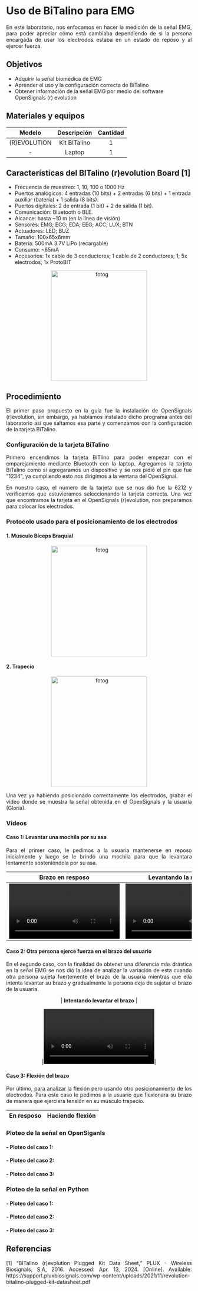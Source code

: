 # Uso de BiTalino para EMG
<p align="justify">
En este laboratorio, nos enfocamos en hacer la medición de la señal EMG, para poder apreciar cómo está cambiaba dependiendo de si la persona encargada de usar los electrodos estaba en un estado de reposo y al ejercer fuerza.
</p>

## Objetivos 
- Adquirir la señal biomédica de EMG
- Aprender el uso y la configuración correcta de BiTalino
- Obtener información de la señal EMG por medio del software OpenSignals (r) evolution

## Materiales y equipos
|     Modelo       |                  Descripción                  |   Cantidad    |
|  :-------------: |:--------------------------------------------: |:-------------:|
| (R)EVOLUTION     | Kit BITalino                                  | 1             |
| -                | Laptop                                        | 1             |

## Características del BITalino (r)evolution Board [1]

- Frecuencia de muestreo: 1, 10, 100 o 1000 Hz
- Puertos analógicos: 4 entradas (10 bits) + 2 entradas (6 bits) + 1 entrada auxiliar (batería) + 1 
salida (8 bits).
- Puertos digitales: 2 de entrada (1 bit) + 2 de salida (1 bit).
- Comunicación: Bluetooth o BLE.
- Alcance: hasta ~10 m (en la línea de visión)
- Sensores: EMG; ECG; EDA; EEG; ACC; LUX; BTN
- Actuadores: LED; BUZ
- Tamaño: 100x65x6mm
- Batería: 500mA 3.7V LiPo (recargable)
- Consumo: ~65mA
- Accesorios: 1x cable de 3 conductores; 1 cable de 2 conductores; 1; 5x electrodos; 1x ProtoBIT

<p align="center">
  <img src="https://github.com/GloriaAtencio/ISBIO_2024_G1/blob/a9480e716a660fac3e3fca97ed7cc8dd9281a7e9/ISB/Laboratorios/Im%C3%A1genes/biTalino.jpg" alt="fotog" width="260" height="300"/>
</p>

## Procedimiento 

<p align="justify">
El primer paso propuesto en la guía fue la instalación de OpenSignals (r)evolution, sin embargo, ya habíamos instalado dicho programa antes del laboratorio así que saltamos esa parte y comenzamos con la configuración de la tarjeta BiTalino.
</p>

### Configuración de la tarjeta BiTalino
<p align="justify">
Primero encendimos la tarjeta BiTlino para poder empezar con el emparejamiento mediante Bluetooth con la laptop. Agregamos la tarjeta BiTalino como si agregaramos un dispositivo y se nos pidió el pin que fue "1234", ya cumpliendo esto nos dirigimos a la ventana del OpenSignal.
</p>

<p align="justify">
En nuestro caso, el número de la tarjeta que se nos dió fue la 6212 y verificamos que estuvieramos seleccionando la tarjeta correcta. Una vez que encontramos la tarjeta en el OpenSignals (r)evolution, nos preparamos para colocar los electrodos.
</p>

### Protocolo usado para el posicionamiento de los electrodos

#### 1. Músculo Bíceps Braquial 
<p align="center">
  <img src="https://github.com/GloriaAtencio/ISBIO_2024_G1/blob/83269375c9ffdddea6ee67ab81db8cae32d6f2aa/ISB/Laboratorios/Im%C3%A1genes/emg_brazo.jpeg" alt="fotog" width="260" height="300"/>
</p>

#### 2. Trapecio

<p align="center">
  <img src="https://github.com/GloriaAtencio/ISBIO_2024_G1/blob/83269375c9ffdddea6ee67ab81db8cae32d6f2aa/ISB/Laboratorios/Im%C3%A1genes/emg_cuello.jpeg" alt="fotog" width="260" height="300"/>
</p>

<p align="justify">
Una vez ya habiendo posicionado correctamente los electrodos, grabar el video donde se muestra la señal obtenida en el OpenSignals y la usuaria (Gloria).
</p>

### Vídeos
<p align="center">
  
#### Caso 1: Levantar una mochila por su asa

</p>
<p align="justify">
  Para el primer caso, le pedimos a la usuaria mantenerse en reposo inicialmente y luego se le brindó una mochila para que la levantara lentamente sosteniéndola por su asa.
</p>

<div align="center">

|  **Brazo en resposo**  | **Levantando la mochila** |
|:------------:|:---------------:|
|<video src="https://github.com/GloriaAtencio/ISBIO_2024_G1/assets/164522281/35bd9149-030b-4764-b157-6b04f4f56336"></video>|<video src="https://github.com/GloriaAtencio/ISBIO_2024_G1/assets/164522281/c74e303f-b0b4-418b-96a5-4f876795e315"></video>|
</div>

#### Caso 2: Otra persona ejerce fuerza en el brazo del usuario
<p align="justify">
  En el segundo caso, con la finalidad de obtener una diferencia más drástica en la señal EMG se nos dió la idea de analizar la variación de esta cuando otra persona sujeta fuertemente el brazo de la usuaria mientras que ella intenta levantar su brazo y gradualmente la persona deja de sujetar el brazo de la usuaria.
</p>
<div align="center">
  
| **Intentando levantar el brazo** |

|<video src="https://github.com/GloriaAtencio/ISBIO_2024_G1/assets/164522281/dedbc03c-43d4-4c03-8eca-4659b7717087"></video>|

</div>
  
#### Caso 3: Flexión del brazo

<p align="justify">
  Por último, para analizar la flexión pero usando otro posicionamiento de los electrodos. Para este caso le pedimos a la usuario que flexionara su brazo de manera que ejerciera tensión en su músculo trapecio.
</p>
<div align="center">
  
|  **En resposo**  | **Haciendo flexión** |
|:------------:|:---------------:|


</div>


### Ploteo de la señal en OpenSiganls

#### - Ploteo del caso 1:

#### - Ploteo del caso 2:

#### - Ploteo del caso 3:



  
### Ploteo de la señal en Python

#### - Ploteo del caso 1:

#### - Ploteo del caso 2:

#### - Ploteo del caso 3:

## Referencias
<p align="justify">
[1] “BITalino (r)evolution Plugged Kit Data Sheet,” PLUX - Wireless Biosignals, S.A, 2016. Accessed: Apr. 13, 2024. [Online]. Available: https://support.pluxbiosignals.com/wp-content/uploads/2021/11/revolution-bitalino-plugged-kit-datasheet.pdf
</p>
